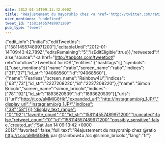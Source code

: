 ```yaml
---
date: 2012-01-14T09:13:42.000Z
title: "Réajustement du mayorship chez <a href='http://twitter.com/ratio'>@ratio</a> http://t.co/aMMiG8Hk par <a href='http://twitter.com/rainbow4u'>@rainbow4u</a> /cc <a href='http://twitter.com/simon_bricolo'>@simon_bricolo</a>″"
user_mentions: "undefined"
tweet_id: "158114557489971200"
pub_type: "tweet"
---
```

{"edit_info":{"initial":{"editTweetIds":["158114557489971200"],"editableUntil":"2012-01-14T09:43:42.789Z","editsRemaining":"5","isEditEligible":true}},"retweeted":false,"source":"<a href=\"http://tapbots.com/tweetbot\" rel=\"nofollow\">Tweetbot for iOS</a>","entities":{"hashtags":[],"symbols":[],"user_mentions":[{"name":":ratio","screen_name":"ratio","indices":["31","37"],"id_str":"94068560","id":"94068560"},{"name":"Fearless","screen_name":"Rainbow4U","indices":["63","73"],"id_str":"2227208220","id":"2227208220"},{"name":"Simon Bricolo","screen_name":"simon_bricolo","indices":["78","92"],"id_str":"1893620539","id":"1893620539"}],"urls":[{"url":"http://t.co/aMMiG8Hk","expanded_url":"http://instagr.am/p/g_1JP/","display_url":"instagr.am/p/g_1JP/","indices":["38","58"]}]},"display_text_range":["0","92"],"favorite_count":"0","id_str":"158114557489971200","truncated":false,"retweet_count":"0","id":"158114557489971200","possibly_sensitive":false,"created_at":"Sat Jan 14 09:13:42 +0000 2012","favorited":false,"full_text":"Réajustement du mayorship chez @ratio http://t.co/aMMiG8Hk par @rainbow4u /cc @simon_bricolo","lang":"fr"}
